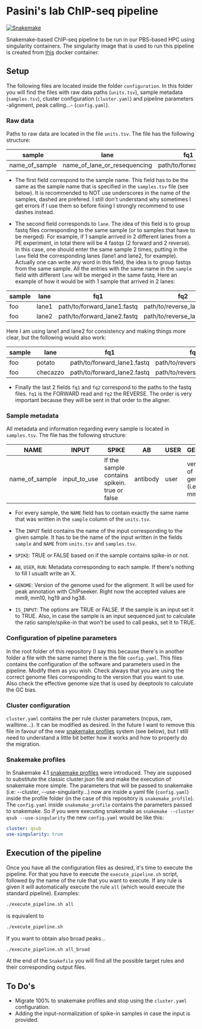 # Pasini's lab ChIP-seq pipeline

[![Snakemake](https://img.shields.io/badge/snakemake-≥5.4.3-brightgreen.svg)](https://snakemake.bitbucket.io)

Snakemake-based ChIP-seq pipeline to be run in our PBS-based HPC using singularity containers. The singularity image that is used to run this pipeline is created from [this](https://github.com/AndreaMariani-AM/Docker/blob/main/ChIPseq-snakemake/Dockerfile) docker container.

## Setup

The following files are located inside the folder `configuration`. In this folder you will find the files with raw data paths (`units.tsv`), sample metadata (`samples.tsv`), cluster configuration (`cluster.yaml`) and pipeline parameters -alignment, peak calling...- (`config.yaml`).

### Raw data

Paths to raw data are located in the file `units.tsv`. The file has the following structure:

| sample | lane | fq1 | fq2 |
|--------|------|-----|------|
| name_of_sample | name_of_lane_or_resequencing | path/to/forward.fastq | path/to/reverse.fastq |

* The first field correspond to the sample name. This field has to be the same as the sample name that is specified in the `samples.tsv` file (see below). It is recommended to NOT use underscores in the name of the samples, dashed are prefered. I still don't understand why sometimes I get errors if I use them so before fixing I strongly recommend to use dashes instead.

* The second field corresponds to `lane`. The idea of this field is to group fastq files corresponding to the same sample (or to samples that have to be merged). For example, if 1 sample arrived in 2 different lanes from a PE experiment, in total there will be 4 fastqs (2 forward and 2 reverse). In this case, one should enter the same sample 2 times, putting in the `lane` field the corresponding lanes (lane1 and lane2, for example). Actually one can write any word in this field, the idea is to group fastqs from the same sample. All the entries with the same name in the `sample` field with different `lane` will be merged in the same fastq. Here an example of how it would be with 1 sample that arrived in 2 lanes:

| sample | lane | fq1 | fq2 |
|--------|------|-----|------|
| foo | lane1 | path/to/forward_lane1.fastq | path/to/reverse_lane1.fastq |
| foo | lane2 | path/to/forward_lane2.fastq | path/to/reverse_lane2.fastq |

Here I am using lane1 and lane2 for consistency and making things more clear, but the following would also work:

| sample | lane | fq1 | fq2 |
|--------|------|-----|------|
| foo | potato | path/to/forward_lane1.fastq | path/to/reverse_lane1.fastq |
| foo | checazzo | path/to/forward_lane2.fastq | path/to/reverse_lane2.fastq |

* Finally the last 2 fields `fq1` and `fq2` correspond to the paths to the fastq files. `fq1` is the FORWARD read and  `fq2` the REVERSE. The order is very important because they will be sent in that order to the aligner.


### Sample metadata

All metadata and information regarding every sample is located in `samples.tsv`. The file has the following structure:

| NAME | INPUT | SPIKE | AB | USER | GENOME | RUN | IS_INPUT |
|------|-------|-------|----|------|--------|-----|----------|
| name_of_sample | input_to_use | If the sample contains spikein. true or false | antibody | user | versione of genome (i.e: mm10) | run of the sequencing | if the sample is an input |

* For every sample, the `NAME` field has to contain exactly the same name that was written in the `sample` column of the `units.tsv`.

* The `INPUT` field contains the name of the input corresponding to the given sample. It has to be the name of the input written in the fields `sample` and `NAME` from `units.tsv` and  `samples.tsv`.

* `SPIKE`: TRUE or FALSE based on if the sample contains spike-in or not.

* `AB`, `USER`, `RUN`: Metadata corresponding to each sample. If there's nothing to fill I usuallt write an X.

* `GENOME`: Version of the genome used for the alignment. It will be used for peak annotation with ChIPseeker. Right now the accepted values are mm9, mm10, hg19 and hg38.

* `IS_INPUT`: The options are TRUE or FALSE. If the sample is an input set it to TRUE. Also, in case the sample is an input sequenced just to calculate the ratio sample/spike-in that won't be used to call peaks, set it to TRUE.


### Configuration of pipeline parameters

In the root folder of this repository (I say this because there's in another folder a file with the same name) there is the file `config.yaml`. This files contains the configuration of the software and parameters used in the pipeline. Modify them as you wish. Check always that you are using the correct genome files corresponding to the version that you want to use. Also check the effective genome size that is used by deeptools to calculate the GC bias.


### Cluster configuration

`cluster.yaml` contains the per rule cluster parameters (ncpus, ram, walltime...). It can be modified as desired. In the future I want to remove this file in favour of the new [snakemake profiles](https://github.com/Snakemake-Profiles) system (see below), but I still need to understand a little bit better how it works and how to properly do the migration.


### Snakemake profiles

In Snakemake 4.1 [snakemake profiles](https://github.com/Snakemake-Profiles) were introduced. They are supposed to substitute the classic cluster.json file and make the execution of snakemake more simple. The parameters that will be passed to snakemake (i.e: --cluster, --use-singularity...) now are inside a yaml file (`config.yaml`) inside the profile folder (in the case of this repository is `snakemake_profile`). The `config.yaml` inside `snakemake_profile` contains the parameters passed to snakemake. So if you were executing snakemake as `snakemake --cluster qsub --use-singularity` the new `config.yaml` would be like this:

```yaml
cluster: qsub
use-singularity: true
```

## Execution of the pipeline

Once you have all the configuration files as desired, it's time to execute the pipeline. For that you have to execute the `execute_pipeline.sh` script, followed by the name of the rule that you want to execute. If any rule is given it will automatically execute the rule `all` (which would execute the standard pipeline). Examples:

```bash
./execute_pipeline.sh all
```

is equivalent to 

```bash
./execute_pipeline.sh
```

If you want to obtain also broad peaks...

```bash
./execute_pipeline.sh all_broad
```

At the end of the `Snakefile` you will find all the possible target rules and their corresponding output files.


## To Do's

* Migrate 100% to snakemake profiles and stop using the `cluster.yaml` configuration.
* Adding the input-normalization of spike-in samples in case the input is provided.

